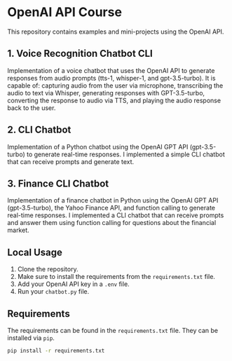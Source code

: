 # OpenAI API Course

This repository contains examples and mini-projects using the OpenAI API.

## 1. Voice Recognition Chatbot CLI
Implementation of a voice chatbot that uses the OpenAI API to generate responses from audio prompts (tts-1, whisper-1, and gpt-3.5-turbo). It is capable of: capturing audio from the user via microphone, transcribing the audio to text via Whisper, generating responses with GPT-3.5-turbo, converting the response to audio via TTS, and playing the audio response back to the user.

## 2. CLI Chatbot
Implementation of a Python chatbot using the OpenAI GPT API (gpt-3.5-turbo) to generate real-time responses. I implemented a simple CLI chatbot that can receive prompts and generate text.

## 3. Finance CLI Chatbot
Implementation of a finance chatbot in Python using the OpenAI GPT API (gpt-3.5-turbo), the Yahoo Finance API, and function calling to generate real-time responses. I implemented a CLI chatbot that can receive prompts and answer them using function calling for questions about the financial market.

## Local Usage
1. Clone the repository.
2. Make sure to install the requirements from the `requirements.txt` file.
3. Add your OpenAI API key in a `.env` file.
4. Run your `chatbot.py` file.

## Requirements
The requirements can be found in the `requirements.txt` file. They can be installed via `pip`.

```bash
pip install -r requirements.txt
```